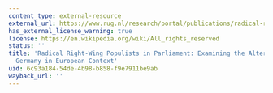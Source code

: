 ```yaml
---
content_type: external-resource
external_url: https://www.rug.nl/research/portal/publications/radical-rightwing-populists-in-parliament(96d74525-e71f-44b1-981e-d60fceb0b210).html
has_external_license_warning: true
license: https://en.wikipedia.org/wiki/All_rights_reserved
status: ''
title: 'Radical Right-Wing Populists in Parliament: Examining the Alternative for
  Germany in European Context'
uid: 6c93a184-54de-4b98-b858-f9e7911be9ab
wayback_url: ''
---
```


